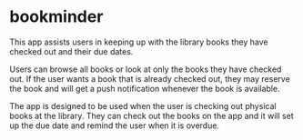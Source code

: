 # bookminder
This app assists users in keeping up with the library books they have checked out and their due dates.

Users can browse all books or look at only the books they have checked out. If the user wants a book that is already checked out, they may reserve the book and will get a push notification whenever the book is available.

The app is designed to be used when the user is checking out physical books at the library. They can check out the books on the app and it will set up the due date and remind the user when it is overdue.
